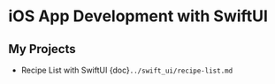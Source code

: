 # iOS App Development with SwiftUI

## My Projects
- Recipe List with SwiftUI {doc}`../swift_ui/recipe-list.md`
